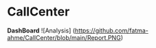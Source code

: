 # CallCenter
**DashBoard** ![Analysis] (https://github.com/fatma-ahme/CallCenter/blob/main/Report.PNG)
